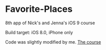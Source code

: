 # Favorite-Places
8th app of Nick's and Jenna's iOS 9 course

Build target: iOS 8.0, iPhone only

Code was slightly modified by me. [The course](https://www.udemy.com/ios-9-swift-2-xcode-7-make-an-app-programming-code-ios9-dev/)
